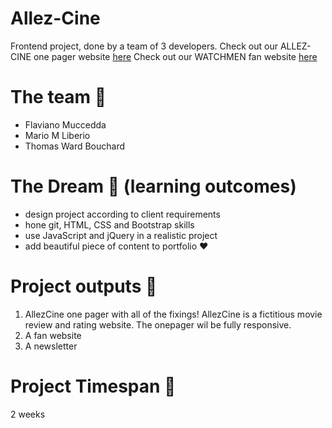 # Allez-Cine
Frontend project, done by a team of 3 developers.
Check out our ALLEZ-CINE one pager website [here](https://thomatang.github.io/Allez-Cine/mainPage/index.html)
Check out our WATCHMEN fan website [here](https://thomatang.github.io/Allez-Cine/fanWebsite/index.html)

# The team :rocket:
* Flaviano Muccedda
* Mario M Liberio
* Thomas Ward Bouchard

# The Dream :rainbow: (learning outcomes)
 * design project according to client requirements
 * hone git, HTML, CSS and Bootstrap skills
 * use JavaScript and jQuery in a realistic project
 * add beautiful piece of content to portfolio :heart:

# Project outputs :city_sunset:
 1. AllezCine one pager with all of the fixings! AllezCine is a fictitious movie review and rating website. The onepager wil be fully responsive.
 2. A fan website
 3. A newsletter

 # Project Timespan :checkered_flag:
 2 weeks 
